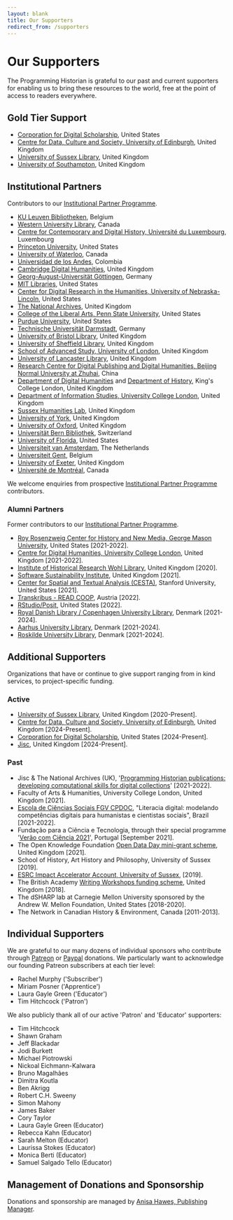 ```yaml
---
layout: blank
title: Our Supporters
redirect_from: /supporters
---
```


# Our Supporters

The Programming Historian is grateful to our past and current supporters for enabling us to bring these resources to the world, free at the point of access to readers everywhere.

## Gold Tier Support

- [Corporation for Digital Scholarship](https://digitalscholar.org/), United States
- [Centre for Data, Culture and Society, University of Edinburgh](https://www.cdcs.ed.ac.uk/), United Kingdom
- [University of Sussex Library](https://www.sussex.ac.uk/library/), United Kingdom
- [University of Southampton](https://www.southampton.ac.uk/), United Kingdom

## Institutional Partners
Contributors to our [Institutional Partner Programme](support-us#institutional-partner-programme).

- [KU Leuven Bibliotheken](https://bib.kuleuven.be/), Belgium
- [Western University Library](https://www.lib.uwo.ca/), Canada
- [Centre for Contemporary and Digital History, Université du Luxembourg](https://www.c2dh.uni.lu/), Luxembourg
- [Princeton University](https://www.princeton.edu/), United States
- [University of Waterloo](https://uwaterloo.ca/), Canada
- [Universidad de los Andes](https://uniandes.edu.co/), Colombia
- [Cambridge Digital Humanities](https://www.cdh.cam.ac.uk/), United Kingdom
- [Georg-August-Universität Göttingen](https://www.uni-goettingen.de/), Germany
- [MIT Libraries](https://libraries.mit.edu/), United States
- [Center for Digital Research in the Humanities, University of Nebraska-Lincoln](http://cdrh.unl.edu/), United States
- [The National Archives](https://www.nationalarchives.gov.uk/), United Kingdom
- [College of the Liberal Arts, Penn State University](https://la.psu.edu/), United States
- [Purdue University](https://www.purdue.edu/), United States
- [Technische Universität Darmstadt](https://www.tu-darmstadt.de/), Germany
- [University of Bristol Library](https://www.bristol.ac.uk/library/), United Kingdom
- [University of Sheffield Library](https://www.sheffield.ac.uk/library), United Kingdom
- [School of Advanced Study, University of London](https://www.sas.ac.uk/), United Kingdom
- [University of Lancaster Library](https://www.lancaster.ac.uk/), United Kingdom
- [Research Centre for Digital Publishing and Digital Humanities, Beijing Normal University at Zhuhai](https://rsgyy.bnu.edu.cn/yjjg/szcbyszrwyjzx/), China
- [Department of Digital Humanities](https://www.kcl.ac.uk/ddh) and [Department of History](https://www.kcl.ac.uk/history), King's College London, United Kingdom
- [Department of Information Studies, University College London](https://www.ucl.ac.uk/information-studies/), United Kingdom
- [Sussex Humanities Lab](https://www.sussex.ac.uk/research/centres/sussex-humanities-lab/), United Kingdom
- [University of York](https://www.york.ac.uk/), United Kingdom
- [University of Oxford](https://www.ox.ac.uk), United Kingdom
- [Universität Bern Bibliothek](https://www.ub.unibe.ch/), Switzerland
- [University of Florida](https://www.ufl.edu/), United States
- [Universiteit van Amsterdam](https://www.uva.nl/), The Netherlands
- [Universiteit Gent](https://www.ugent.be/), Belgium
- [University of Exeter](https://www.exeter.ac.uk/), United Kingdom
- [Université de Montréal](https://www.umontreal.ca/), Canada

We welcome enquiries from prospective [Institutional Partner Programme](ipp) contributors.

### Alumni Partners
Former contributors to our [Institutional Partner Programme](support-us#institutional-partner-programme).

- [Roy Rosenzweig Center for History and New Media, George Mason University](https://rrchnm.org/), United States [2021-2022].
- [Centre for Digital Humanities, University College London](https://www.ucl.ac.uk/digital-humanities/), United Kingdom [2021-2022].
- [Institute of Historical Research Wohl Library](https://www.history.ac.uk/library-digital), United Kingdom [2020].
- [Software Sustainability Institute](https://www.software.ac.uk/), United Kingdom [2021].
- [Center for Spatial and Textual Analysis (CESTA)](https://cesta.stanford.edu/), Stanford University, United States [2021].
- [Transkribus - READ COOP](https://readcoop.eu/), Austria [2022].
- [RStudio/Posit](https://posit.co/), United States [2022].
- [Royal Danish Library / Copenhagen University Library](https://www.kb.dk), Denmark [2021-2024].
- [Aarhus University Library](https://library.au.dk/), Denmark [2021-2024].
- [Roskilde University Library](https://ruc.dk/en/roskilde-university-library), Denmark [2021-2024].

## Additional Supporters
Organizations that have or continue to give support ranging from in kind services, to project-specific funding.

### Active
- [University of Sussex Library](https://www.sussex.ac.uk/library/), United Kingdom [2020-Present].  
- [Centre for Data, Culture and Society, University of Edinburgh](https://www.cdcs.ed.ac.uk/), United Kingdom [2024-Present].  
- [Corporation for Digital Scholarship](https://digitalscholar.org/), United States [2024-Present].  
- [Jisc](https://www.jisc.ac.uk/), United Kingdom [2024-Present].  

  
### Past
- Jisc & The National Archives (UK), '[Programming Historian publications: developing computational skills for digital collections](https://research.jiscinvolve.org/wp/2021/07/23/boost-your-skills-in-working-with-digital-collections/)' [2021-2022].
- Faculty of Arts & Humanities, University College London, United Kingdom [2021].
- [Escola de Ciências Sociais FGV CPDOC](https://portal.fgv.br), "Literacia digital: modelando competências digitais para humanistas e cientistas sociais", Brazil [2021-2022].
- Fundação para a Ciência e Tecnologia, through their special programme '[Verão com Ciência 2021](https://www.uevora.pt/investigar/projetos?id=5261)', Portugal [September 2021].
- The Open Knowledge Foundation [Open Data Day mini-grant scheme](https://blog.okfn.org/2021/02/12/meet-the-organisations-receiving-open-data-day-2021-mini-grants/), United Kingdom [2021].
- School of History, Art History and Philosophy, University of Sussex [2019].
- [ESRC Impact Accelerator Account, University of Sussex](https://www.sussex.ac.uk/collaborate/business/public-funds#:~:text=Impact%20accelerator%20funds,-From%20law%20to&text=The%20ESRC%20and%20AHRC%20Impact,businesses%20through%20to%20large%20companies), [2019].
- The British Academy [Writing Workshops funding scheme](https://www.thebritishacademy.ac.uk/projects/writing-workshops-2018-digital-humanities/), United Kingdom [2018].
- The dSHARP lab at Carnegie Mellon University sponsored by the Andrew W. Mellon Foundation, United States [2018-2020].
- The Network in Canadian History & Environment, Canada [2011-2013].

## Individual Supporters

We are grateful to our many dozens of individual sponsors who contribute through [Patreon](https://www.patreon.com/theprogramminghistorian) or [Paypal](https://www.paypal.com/cgi-bin/webscr?cmd=_s-xclick&hosted_button_id=7BGHUZRVS4LYL&source=url) donations. We particularly want to acknowledge our founding Patreon subscribers at each tier level:

- Rachel Murphy ('Subscriber')
- Miriam Posner ('Apprentice')
- Laura Gayle Green ('Educator')
- Tim Hitchcock ('Patron')

We also publicly thank all of our active 'Patron' and 'Educator' supporters:

- Tim Hitchcock
- Shawn Graham
- Jeff Blackadar
- Jodi Burkett
- Michael Piotrowski
- Nickoal Eichmann-Kalwara
- Bruno Magalhães
- Dimitra Koutla
- Ben Akrigg
- Robert C.H. Sweeny
- Simon Mahony
- James Baker
- Cory Taylor
- Laura Gayle Green (Educator)
- Rebecca Kahn (Educator)
- Sarah Melton (Educator)
- Laurissa Stokes (Educator)
- Monica Berti (Educator)
- Samuel Salgado Tello (Educator)

## Management of Donations and Sponsorship

Donations and sponsorship are managed by [Anisa Hawes, Publishing Manager](mailto:admin@programminghistorian.org).
